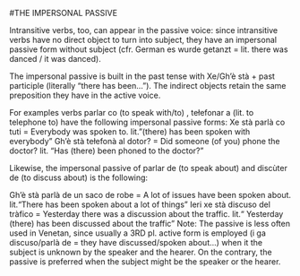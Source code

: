 #THE IMPERSONAL PASSIVE

Intransitive verbs, too, can appear in the passive voice: since intransitive verbs have no direct
object to turn into subject, they have an impersonal passive form without subject (cfr. German
es wurde getanzt = lit. there was danced / it was danced).

The impersonal passive is built in the past tense with Xe/Gh’è stà + past participle (literally
“there has been...”). The indirect objects retain the same preposition they have in the active
voice.

For examples verbs parlar co (to speak with/to) , tełefonar a (lit. to telephone to) have the
following impersonal passive forms:
Xe stà parlà co tuti = Everybody was spoken to.
lit.”(there) has been spoken with everybody”
Gh’è stà tełefonà al dotor? = Did someone (of you) phone the doctor?
lit. “Has (there) been phoned to the doctor?”

Likewise, the impersonal passive of parlar de (to speak about) and discùter de (to discuss
about) is the following:

Gh’è stà parlà de un saco de robe = A lot of issues have been spoken about.
lit.“There has been spoken about a lot of things”
Ieri xe stà discuso del tràfico = Yesterday there was a discussion about the traffic.
lit.“ Yesterday (there) has been discussed about the traffic”
Note: The passive is less often used in Venetan, since usually a 3RD pl. active form is employed
(i ga discuso/parlà de = they have discussed/spoken about...) when it the subject is
unknown by the speaker and the hearer. On the contrary, the passive is preferred when the
subject might be the speaker or the hearer.